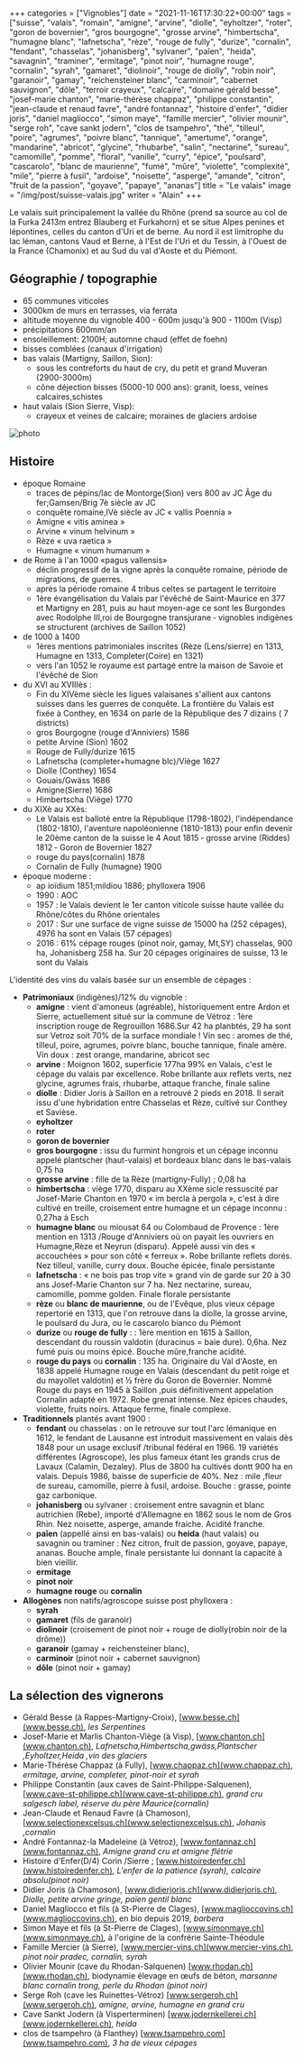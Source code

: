 +++
categories = ["Vignobles"]
date = "2021-11-16T17:30:22+00:00"
tags = ["suisse", "valais", "romain", "amigne", "arvine", "diolle", "eyholtzer", "roter", "goron de bovernier", "gros bourgogne", "grosse arvine", "himbertscha", "humagne blanc", "lafnetscha", "rèze", "rouge de fully", "durize", "cornalin", "fendant", "chasselas", "johanisberg", "sylvaner", "paîen", "heida", "savagnin", "traminer", "ermitage", "pinot noir", "humagne rouge", "cornalin", "syrah", "gamaret", "diolinoir", "rouge de diolly", "robin noir", "garanoir", "gamay", "reichensteiner blanc", "carminoir", "cabernet sauvignon", "dôle", "terroir crayeux", "calcaire", "domaine gérald besse", "josef-marie chanton", "marie-thérèse chappaz", "philippe constantin", "jean-claude et renaud favre", "andré fontannaz", "histoire d'enfer", "didier joris", "daniel magliocco", "simon maye", "famille mercier", "olivier mounir", "serge roh", "cave sankt jodern", "clos de tsampehro", "thé", "tilleul", "poire", "agrumes", "poivre blanc", "tannique", "amertume", "orange", "mandarine", "abricot", "glycine", "rhubarbe", "salin", "nectarine", "sureau", "camomille", "pomme", "floral", "vanille", "curry", "épice", "poulsard", "cascarolo", "blanc de maurienne", "fumé", "mûre", "violette", "complexité", "mile", "pierre à fusil", "ardoise", "noisette", "asperge", "amande", "citron", "fruit de la passion", "goyave", "papaye", "ananas"] 
title = "Le valais"
image = "/img/post/suisse-valais.jpg"
writer = "Alain"
+++

Le valais suit principalement la vallée du Rhône (prend sa source au col de la Furka 2413m entrez Blauberg et Furkahorn) et se situe Alpes penines et lépontines, celles du canton d'Uri et de berne. Au nord il est limitrophe du lac léman, cantons Vaud et Berne, à l'Est de l'Uri et du Tessin, à l'Ouest de la France (Chamonix) et au Sud  du val d'Aoste et du Piémont.

## Géographie / topographie

- 65 communes viticoles
- 3000km de murs en terrasses, via ferrata
- altitude moyenne du vignoble 400 - 600m jusqu'à 900 - 1100m (Visp)
- précipitations 600mm/an
- ensoleillement: 2100H; automne chaud (effet de foehn)
- bisses comblées (canaux d'irrigation)
- bas valais (Martigny, Saillon, Sion):
  - sous les contreforts du haut de cry, du petit et grand Muveran (2900-3000m)
  - cône déjection bisses (5000-10 000 ans): granit, loess, veines calcaires,schistes
- haut valais (Sion Sierre, Visp):
  - crayeux et veines de calcaire; moraines de glaciers ardoise

![photo][1]

## Histoire

- époque Romaine
  - traces de pépins/lac de Montorge(Sion) vers 800 av JC Âge du fer;Gamsen/Brig 7è siècle av JC
  - conquête romaine,IVè siècle av JC « vallis Poennia »
  - Amigne « vitis aminea »
  - Arvine « vinum helvinum »
  - Rèze « uva raetica »
  - Humagne « vinum humanum »
- de Rome à l'an 1000 «pagus vallensis»
  - déclin progressif de la vigne après la conquête romaine, période de migrations, de guerres.
  - après la période romaine 4 tribus celtes se partagent le territoire
  - 1ère évangélisation du Valais par l'évêché de Saint-Maurice en 377 et Martigny en 281, puis au haut moyen-age ce sont les Burgondes avec Rodolphe III,roi de Bourgogne transjurane
  ‐ vignobles indigènes se structurent (archives de Saillon 1052)
- de 1000 à 1400
  - 1ères mentions patrimoniales inscrites (Rèze (Lens/sierre) en 1313, Humagne en 1313, Completer(Coire) en 1321)
  - vers l'an 1052 le royaume est partagé entre la maison de Savoie et l'évêché de Sion
- du XVI au XVIIIès :
  - Fin du XIVème siècle les ligues valaisanes s'allient aux cantons suisses dans les guerres de conquête. La frontière du Valais est fixée à Conthey, en 1634 on parle de la République des 7 dizains ( 7 districts)
  - gros Bourgogne (rouge d'Anniviers) 1586
  - petite Arvine (Sion) 1602
  - Rouge de Fully/durize 1615
  - Lafnetscha (completer+humagne blc)/Viège 1627
  - Diolle (Conthey) 1654
  - Gouais/Gwäss 1686
  - Amigne(Sierre) 1686
  - Himbertscha (Viège) 1770
- du XIXè au XXès:
  - Le Valais est balloté entre la République (1798-1802), l'indépendance (1802-1810), l'aventure napoléonienne (1810-1813) pour enfin devenir le 20ème canton de la suisse le 4 Aout 1815
  ‐ grosse arvine (Riddes) 1812
  ‐ Goron de Bovernier 1827
  - rouge du pays(cornalin) 1878
  - Cornalin de Fully (humagne) 1900
- époque moderne :
  - ap ioïdium 1851;mildiou 1886; phylloxera 1906
  - 1990 : AOC
  - 1957 : le Valais devient le 1er canton viticole suisse haute vallée du Rhône/côtes du Rhône orientales
  - 2017 : Sur une surface de vigne suisse de 15000 ha (252 cépages), 4976 ha sont en Valais (57 cépages)
  - 2016 :  61% cépage rouges (pinot noir, gamay, Mt,SY) chasselas, 900 ha, Johanisberg 258 ha. Sur 20 cépages originaires de suisse, 13 le sont du Valais

L'identité des vins du valais basée sur un ensemble de cépages :

- **Patrimoniaux** (indigènes)/12% du vignoble :
  - **amigne** : vient d'amoneus (agréable), historiquement entre Ardon et Sierre, actuellement situé sur la commune de Vétroz : 1ère inscription rouge de Regrouillon 1686.Sur 42 ha planbtés, 29 ha sont sur Vetroz soit 70% de la surface mondiale ! Vin sec : aromes de thé, tilleul, poire, agrumes, poivre blanc, bouche tannique, finale amère. Vin doux : zest orange, mandarine, abricot sec
  - **arvine** : Moignon 1602, superficie 177ha 99% en Valais, c'est le cépage du valais par excellence. Robe brillante aux reflets verts, nez glycine, agrumes frais, rhubarbe, attaque franche, finale saline
  - **diolle** : Didier Joris à Saillon en a retrouvé 2 pieds en 2018. Il serait issu d'une hybridation entre Chasselas et Rèze, cultivé sur Conthey et Savièse.
  - **eyholtzer**
  - **roter**
  - **goron de bovernier**
  - **gros bourgogne** : issu du furmint hongrois et un cépage inconnu appelé plantscher (haut-valais) et bordeaux blanc dans le bas-valais 0,75 ha
  - **grosse arvine** : fille de la Rèze (martigny-Fully) ; 0,08 ha
  - **himbertscha** : viège 1770, disparu au XXème sicle ressuscité par Josef-Marie Chanton en 1970 « im bercla à pergola », c'est à dire cultivé en treille, croisement entre humagne et un cépage inconnu : 0,27ha à Esch
  - **humagne blanc** ou miousat 64 ou Colombaud de Provence : 1ère mention en 1313 /Rouge d'Anniviers où on payait les ouvriers en Humagne,Rèze et Neyrun (disparu). Appelé aussi vin des « accouchées » pour son côté « ferreux ». Robe brillante reflets dorés. Nez tilleul, vanille, curry doux. Bouche épicée, finale persistante
  - **lafnetscha** : « ne bois pas trop vite » grand vin de garde sur 20 à 30 ans Josef-Marie Chanton sur 7 ha. Nez nectarine, sureau, camomille, pomme golden. Finale florale persistante
  - **rèze** ou **blanc de maurienne**, ou de l'Evêque, plus vieux cépage repertorié en 1313, que l'on retrouve dans la diolle, la grosse arvine, le poulsard du Jura, ou le cascarolo bianco du Piémont
  - **durize** ou **rouge de fully** : : 1ère mention  en 1615 à Saillon, descendant du roussin valdotin (duracinus = baie dure). 0,6ha. Nez fumé puis ou moins épicé. Bouche mûre,franche acidité.
  - **rouge du pays** ou **cornalin** : 135 ha. Originaire du Val d'Aoste, en 1838 appelé Humagne rouge en Valais (descendant du petit roige et du mayollet valdotin) et ½ frère du Goron de Bovernier. Nommé Rouge du pays en 1945 à Saillon ,puis définitivement appelation Cornalin adapté en 1972. Robe grenat intense. Nez épices chaudes, violette, fruits noirs. Attaque ferme, finale complexe.
- **Traditionnels** plantés avant 1900 :
  - **fendant** ou chasselas : on le retrouve sur tout l'arc lémanique en 1612, le fendant de Lausanne est introduit massivement en valais dès 1848 pour un usage exclusif /tribunal fédéral en 1966. 19 variétés différentes (Agroscope), les plus fameux étant les grands crus de Lavaux (Calamin, Dezaley). Plus de 3800 ha cultivés dontt 900 ha en valais. Depuis 1986, baisse de superficie de 40%. Nez : mile ,fleur de sureau, camomille, pierre à fusil, ardoise. Bouche : grasse, pointe gaz carbonique.
  - **johanisberg** ou sylvaner : croisement entre savagnin et blanc autrichien (Rebe), importé d'Allemagne en 1862 sous le nom de Gros Rhin. Nez noisette, asperge, amande fraiche. Acidité franche.
  - **paîen** (appellé ainsi en bas-valais) ou **heida** (haut valais) ou savagnin ou traminer : Nez citron, fruit de passion, goyave, papaye, ananas. Bouche ample, finale persistante lui donnant la capacité à bien vieillir.
  - **ermitage**
  - **pinot noir**
  - **humagne rouge** ou **cornalin**
- **Allogènes** non natifs/agroscope suisse post phylloxera :
  - **syrah**
  - **gamaret** (fils de garanoir)
  - **diolinoir** (croisement de pinot noir + rouge de diolly(robin noir de la drôme))
  - **garanoir** (gamay + reichensteiner blanc),
  - **carminoir** (pinot noir + cabernet sauvignon)
  - **dôle** (pinot noir + gamay)

## La sélection des vignerons

- Gérald Besse (à Rappes-Martigny-Croix), [www.besse.ch](www.besse.ch), _les Serpentines_
- Josef-Marie et Marlis Chanton-Viège (à Visp), [www.chanton.ch](www.chanton.ch), _Lafnetscha,Himbertscha,gwäss,Plantscher ,Eyholtzer,Heida ,vin des glaciers_
- Marie-Thérèse Chappaz (à Fully), [www.chappaz.ch](www.chappaz.ch), _ermitage, arvine, completer, pinot-noir et syrah_
- Philippe Constantin (aux caves de Saint-Philippe-Salquenen), [www.cave-st-philippe.ch](www.cave-st-philippe.ch), _grand cru salgesch label, réserve du père Maurice(cornalin)_
- Jean-Claude et Renaud Favre (à Chamoson), [www.selectionexcelsus.ch](www.selectionexcelsus.ch), _Johanis ,cornalin_
- André Fontannaz-la Madeleine (à Vétroz), [www.fontannaz.ch](www.fontannaz.ch), _Amigne grand cru et amigne flétrie_
- Histoire d'Enfer(D/4) Corin /Sierre ; [www.histoiredenfer.ch](www.histoiredenfer.ch), _L'enfer de la patience (syrah), calcaire absolu(pinot noir)_
- Didier Joris (à Chamoson), [www.didierjoris.ch](www.didierjoris.ch), _Diolle, petite arvine gringe, païen gentil blanc_
- Daniel Magliocco et fils (à St-Pierre de Clages), [www.maglioccovins.ch](www.maglioccovins.ch), en bio depuis 2019, _barbera_
- Simon Maye et fils (à St-Pierre de Clages), [www.simonmaye.ch](www.simonmaye.ch), à l'origine de la confrérie Sainte-Théodule
- Famille Mercier (à Sierre), [www.mercier-vins.ch](www.mercier-vins.ch), _pinot noir pradec, cornalin, syrah_
- Olivier Mounir (cave du Rhodan-Salquenen) [www.rhodan.ch](www.rhodan.ch), biodynamie élevage en œufs de béton, _marsanne blanc cornalin trong, perle du Rhodan (pinot noir)_
- Serge Roh (cave les Ruinettes-Vétroz) [www.sergeroh.ch](www.sergeroh.ch), _amigne, arvine, humagne en grand cru_
- Cave Sankt Jodern (à Visperterminen) [www.jodernkellerei.ch](www.jodernkellerei.ch), _heida_
- clos de tsampehro (à Flanthey) [www.tsampehro.com](www.tsampehro.com), _3 ha de vieux cépages_

[1]: /img/post/suisse-valais.jpg
